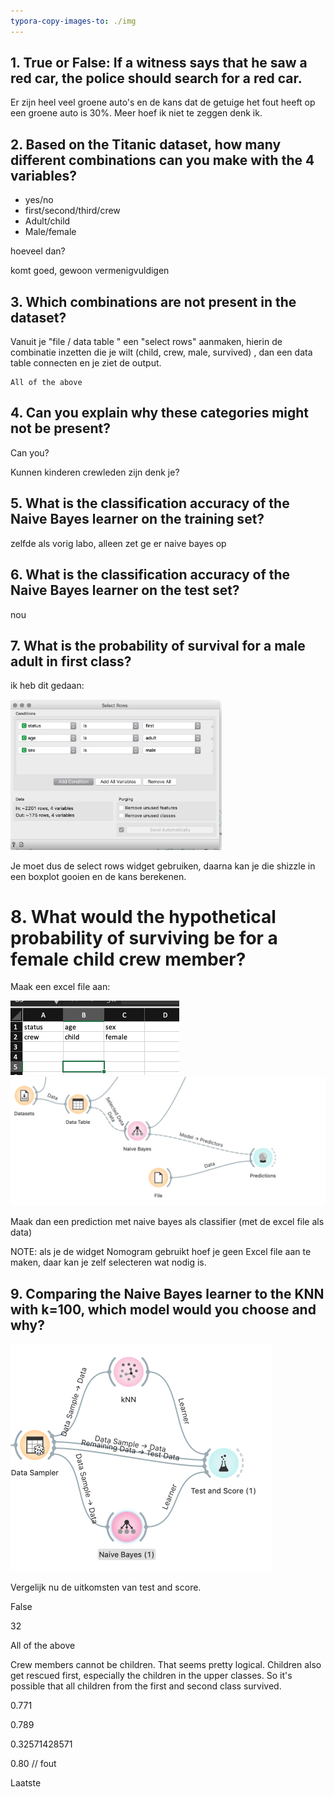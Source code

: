 ```yaml
---
typora-copy-images-to: ./img
---
```




## 1. True or False: If a witness says that he saw a red car, the police should search for a red car.

Er zijn heel veel groene auto's en de kans dat de getuige het fout heeft op een groene auto is 30%. Meer hoef ik niet te zeggen denk ik.



## 2. Based on the Titanic dataset, how many different combinations can you make with the 4 variables?

- yes/no 
- first/second/third/crew
- Adult/child
- Male/female

hoeveel dan?

komt goed, gewoon vermenigvuldigen

## 3. Which combinations are not present in the dataset?

Vanuit je "file / data table " een "select rows" aanmaken, hierin de combinatie inzetten die je wilt (child, crew, male, survived) , dan een data table connecten en je ziet de output.


```
All of the above
```

## 4. Can you explain why these categories might not be present?



Can you? 

Kunnen kinderen crewleden zijn denk je?

## 5. What is the classification accuracy of the Naive Bayes learner on the training set?

zelfde als vorig labo, alleen zet ge er naive bayes op

## 6. What is the classification accuracy of the Naive Bayes learner on the test set?

nou

## 7. What is the probability of survival for a male adult in first class?

ik heb dit gedaan:

<img src="img/image-20200508143425492.png" alt="image-20200508143425492" style="zoom: 33%;" />



Je moet dus de select rows widget gebruiken, daarna kan je die shizzle in een boxplot gooien en de kans berekenen. 



# 8. What would the hypothetical probability of surviving be for a female child crew member?

Maak een excel file aan:

<img src="img/image-20200508153837335.png" alt="image-20200508153837335" style="zoom:50%;" />



<img src="img/image-20200508153819399.png" alt="image-20200508153819399" style="zoom:50%;" />

Maak dan een prediction met naive bayes als classifier (met de excel file als data)

NOTE: als je de widget Nomogram gebruikt hoef je geen Excel file aan te maken, daar kan je zelf selecteren wat nodig is.

## 9. Comparing the Naive Bayes learner to the KNN with k=100, which model would you choose and why?

<img src="img/image-20200508154114132.png" alt="image-20200508154114132" style="zoom: 50%;" />

Vergelijk nu de uitkomsten van test and score.





False

32

All of the above

Crew members cannot be children. That seems pretty logical. Children also get rescued first, especially the children in the upper classes. So it's possible that all children from the first and second class survived.

0.771

0.789

0.32571428571

0.80 // fout

Laatste

